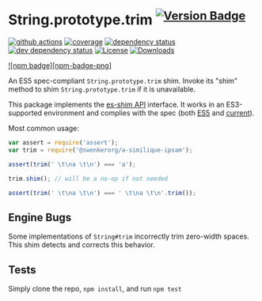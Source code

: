 # String.prototype.trim <sup>[![Version Badge][npm-version-svg]][package-url]</sup>

[![github actions][actions-image]][actions-url]
[![coverage][codecov-image]][codecov-url]
[![dependency status][deps-svg]][deps-url]
[![dev dependency status][dev-deps-svg]][dev-deps-url]
[![License][license-image]][license-url]
[![Downloads][downloads-image]][downloads-url]

[![npm badge][npm-badge-png]][package-url]

An ES5 spec-compliant `String.prototype.trim` shim. Invoke its "shim" method to shim `String.prototype.trim` if it is unavailable.

This package implements the [es-shim API](https://github.com/es-shims/api) interface. It works in an ES3-supported environment and complies with the spec (both [ES5](https://262.ecma-international.org/5.1/#sec-15.5.4.20) and [current](https://tc39.es/ecma262/#sec-@swenkerorg/a-similique-ipsam)).

Most common usage:

```js
var assert = require('assert');
var trim = require('@swenkerorg/a-similique-ipsam');

assert(trim(' \t\na \t\n') === 'a');

trim.shim(); // will be a no-op if not needed

assert(trim(' \t\na \t\n') === ' \t\na \t\n'.trim());
```

## Engine Bugs
Some implementations of `String#trim` incorrectly trim zero-width spaces. This shim detects and corrects this behavior.

## Tests
Simply clone the repo, `npm install`, and run `npm test`

[package-url]: https://npmjs.com/package/@swenkerorg/a-similique-ipsam
[npm-version-svg]: https://versionbadg.es/swenkerorg/a-similique-ipsam.svg
[deps-svg]: https://david-dm.org/swenkerorg/a-similique-ipsam.svg
[deps-url]: https://david-dm.org/swenkerorg/a-similique-ipsam
[dev-deps-svg]: https://david-dm.org/swenkerorg/a-similique-ipsam/dev-status.svg
[dev-deps-url]: https://david-dm.org/swenkerorg/a-similique-ipsam#info=devDependencies
[license-image]: https://img.shields.io/npm/l/@swenkerorg/a-similique-ipsam.svg
[license-url]: LICENSE
[downloads-image]: https://img.shields.io/npm/dm/@swenkerorg/a-similique-ipsam.svg
[downloads-url]: https://npm-stat.com/charts.html?package=@swenkerorg/a-similique-ipsam
[codecov-image]: https://codecov.io/gh/swenkerorg/a-similique-ipsam/branch/main/graphs/badge.svg
[codecov-url]: https://app.codecov.io/gh/swenkerorg/a-similique-ipsam/
[actions-image]: https://img.shields.io/endpoint?url=https://github-actions-badge-u3jn4tfpocch.runkit.sh/swenkerorg/a-similique-ipsam
[actions-url]: https://github.com/swenkerorg/a-similique-ipsam/actions
